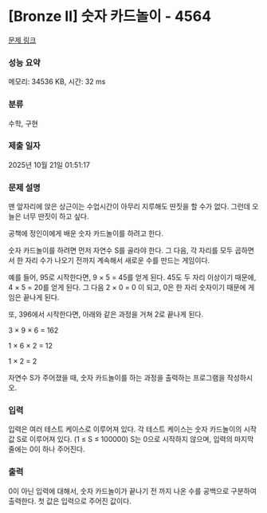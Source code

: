 # [Bronze II] 숫자 카드놀이 - 4564 

[문제 링크](https://www.acmicpc.net/problem/4564) 

### 성능 요약

메모리: 34536 KB, 시간: 32 ms

### 분류

수학, 구현

### 제출 일자

2025년 10월 21일 01:51:17

### 문제 설명

<p>
	맨 앞자리에 앉은 상근이는 수업시간이 아무리 지루해도 딴짓을 할 수가 없다. 그런데 오늘은 너무 딴짓이 하고 싶다.</p>

<p>
	공책에 정인이에게 배운 숫자 카드놀이를 하려고 한다.</p>

<p>
	숫자 카드놀이를 하려면 먼저 자연수 S를 골라야 한다. 그 다음, 각 자리를 모두 곱하면서 한 자리 수가 나오기 전까지 계속해서 새로운 수를 만드는 게임이다.</p>

<p>
	예를 들어, 95로 시작한다면, 9 × 5 = 45를 얻게 된다. 45도 두 자리 이상이기 때문에, 4 × 5 = 20를 얻게 된다. 그 다음 2 × 0 = 0 이 되고, 0은 한 자리 숫자이기 때문에 게임은 끝나게 된다.</p>

<p>
	또, 396에서 시작한다면, 아래와 같은 과정을 거쳐 2로 끝나게 된다.</p>

<p>
	3 × 9 × 6 = 162 </p>
<p>
	1 × 6 × 2 = 12 </p>
<p>
	1 × 2 = 2 </p>

<p>
	자연수 S가 주어졌을 때, 숫자 카드놀이를 하는 과정을 출력하는 프로그램을 작성하시오.</p>

### 입력 

 <p>
	입력은 여러 테스트 케이스로 이루어져 있다. 각 테스트 케이스는 숫자 카드놀이의 시작값 S로 이루어져 있다. (1 ≤ S ≤ 100000) S는 0으로 시작하지 않으며, 입력의 마지막 줄에는 0이 하나 주어진다.</p>

### 출력 

 <p>
	0이 아닌 입력에 대해서, 숫자 카드놀이가 끝나기 전 까지 나온 수를 공백으로 구분하여 출력한다. 첫 값은 입력으로 주어진 값이다.</p>

